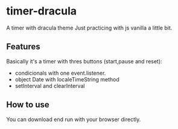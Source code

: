 # timer-dracula
A timer with dracula theme
Just practicing with js vanilla a little bit. 

## Features

Basically it's a timer with thres buttons (start,pause and reset):

- condicionals with one event.listener. 
- object Date with localeTimeString method
- setInterval and clearInterval 

## How to use

You can download end run with your browser directly.
